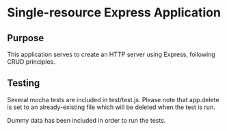 # **Single-resource Express Application**

## Purpose

This application serves to create an HTTP server using Express, following CRUD principles.

## Testing

Several mocha tests are included in test/test.js. Please note that
app.delete is set to an already-existing file which will be deleted
when the test is run.

Dummy data has been included in order to run the tests.